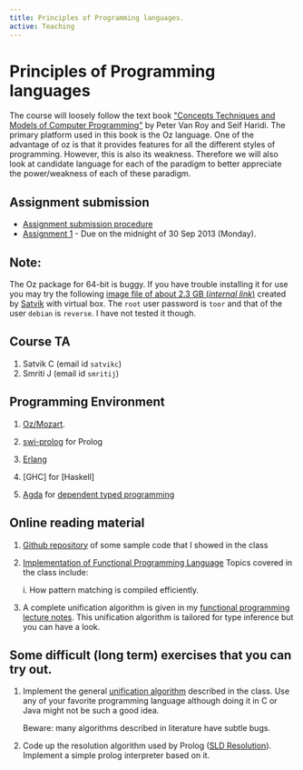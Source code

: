 ```yaml
---
title: Principles of Programming languages.
active: Teaching
---
```

# Principles of Programming languages

The course will loosely follow the text book
["Concepts Techniques and Models of Computer Programming"][textbook]
by Peter Van Roy and Seif Haridi. The primary platform used in this
book is the Oz language. One of the advantage of oz is that it
provides features for all the different styles of
programming. However, this is also its weakness. Therefore we will
also look at candidate language for each of the paradigm to better
appreciate the power/weakness of each of these paradigm.

## Assignment submission

* [Assignment submission procedure](./submission)
* [Assignment 1][assignment1] - Due on the midnight of 30 Sep 2013
  (Monday).

## Note:

The Oz package for 64-bit is buggy. If you have trouble installing it
for use you may try the following
[image file of about 2.3 GB (*internal link*)][image-file] created by
[Satvik] with virtual box. The `root` user password is `toor` and that
of the user `debian` is `reverse`. I have not tested it though.

## Course TA

1. Satvik C (email id `satvikc`)
2. Smriti J (email id `smritij`)

## Programming Environment

1. [Oz/Mozart][mozart].

2. [swi-prolog] for Prolog

3. [Erlang]

4. [GHC] for [Haskell]

5. [Agda] for [dependent typed programming][dt]

## Online reading material

1. [Github repository][sample-code] of some sample code that I showed
in the class

2. [Implementation of Functional Programming Language][funimplement]
   Topics covered in the class include:

    i. How pattern matching is compiled efficiently.


3. A complete unification algorithm is given in my
   [functional programming lecture notes][fp-notes]. This unification
   algorithm is tailored for type inference but you can have a look.


## Some difficult (long term) exercises that you can try out.

1. Implement the general [unification algorithm]  described in the
   class. Use any of your favorite programming language although doing
   it in C or Java might not be such a good idea.

   Beware: many algorithms described in literature have subtle bugs.

2. Code up the resolution algorithm used by Prolog
   ([SLD Resolution][sld]). Implement a simple prolog interpreter
   based on it.

[sample-code]: <https://github.com/piyush-kurur/sample-code/>
[sld]: <http://en.wikipedia.org/wiki/SLD_resolution> "SLD Resolution"

[fp-notes]: </teaching/cs653/notes/lecture-at-a-time.html>

[unification algorithm]:
       <http://en.wikipedia.org/wiki/Unification_(computer_science)>
       "SLD Resolution"

[erlang]: <http://erlang.org> "Erlang"
[funimplement]:
    <http://research.microsoft.com/en-us/um/people/simonpj/papers/slpj-book-1987/>
	"Implementation of Functional Programming Language"
[mozart]:     <http://www.mozart-oz.org/>  "The Mozart Programming System"
[swi-prolog]: <http://www.swi-prolog.org/> "SWI-prolog home"
[agda]: <http://wiki.portal.chalmers.se/agda/pmwiki.php> "Agda Homepage/Wiki"
[dt]: <https://en.wikipedia.org/wiki/Dependent_type> "Dependent types Wikipedia"
[textbook]: <http://www.info.ucl.ac.be/~pvr/book.html>
[image-file]: <http://ppk.cse.iitk.ac.in/ppk/cs350/virtual-image.7z> "Linux Image file"
[satvik]: <http://cse.iitk.ac.in/users/satvikc> "Satvik's homepage"

[assignment1]: <https://github.com/piyush-kurur/sample-code/blob/master/assignments/delhi-metro/delhi-metro.pl>
      "Assignment 1: Delhi Metro"
